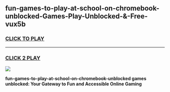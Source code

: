 
## fun-games-to-play-at-school-on-chromebook-unblocked-Games-Play-Unblocked-&-Free-vux5b
<h3>
<a href="https://premium76.site?title=fun-games-to-play-at-school-on-chromebook-unblocked&ref=24A">CLICK TO PLAY</a></h3>
<hr>

<h3>
<a href="https://premium76.site?title=fun-games-to-play-at-school-on-chromebook-unblocked&ref=24A">CLICK 2 PLAY</a>
  
</h3>

<a href="https://premium76.site?title=fun-games-to-play-at-school-on-chromebook-unblocked&ref=24A"><img src="https://clearcache.store/games.png"></a>


**fun-games-to-play-at-school-on-chromebook-unblocked games unblocked: Your Gateway to Fun and Accessible Online Gaming**
